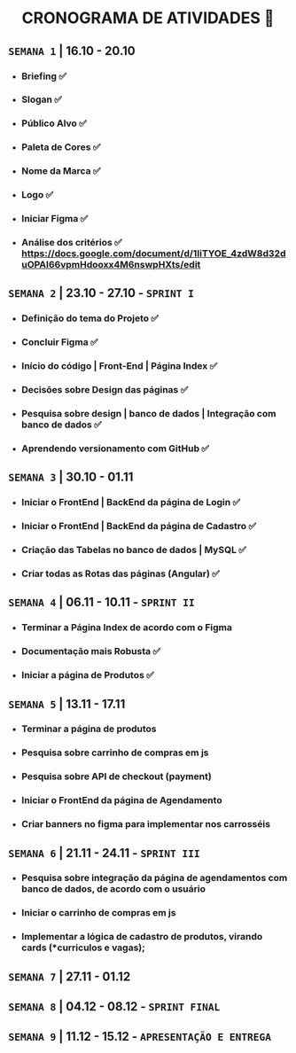 <h1 align="center"> CRONOGRAMA DE ATIVIDADES 📅 </h1>

## `SEMANA 1` |  16.10 - 20.10 
- ### Briefing ✅
- ### Slogan ✅
- ### Público Alvo ✅
- ### Paleta de Cores ✅
- ### Nome da Marca ✅
- ### Logo ✅
- ### Iniciar Figma ✅
- ### Análise dos critérios ✅ https://docs.google.com/document/d/1IiTYOE_4zdW8d32duOPAI66vpmHdooxx4M6nswpHXts/edit


## `SEMANA 2` | 23.10 - 27.10 - `SPRINT I`
- ### Definição do tema do Projeto ✅
- ### Concluir Figma ✅
- ### Início do código | Front-End | Página Index ✅
- ### Decisões sobre Design das páginas ✅
- ### Pesquisa sobre design | banco de dados | Integração com banco de dados ✅
- ### Aprendendo versionamento com GitHub ✅

## `SEMANA 3` | 30.10 - 01.11
- ### Iniciar o FrontEnd | BackEnd da página de Login ✅
- ### Iniciar o FrontEnd | BackEnd da página de Cadastro ✅
- ### Criação das Tabelas no banco de dados | MySQL ✅
- ### Criar todas as Rotas das páginas (Angular) ✅


## `SEMANA 4` | 06.11 - 10.11 - `SPRINT II`
- ### Terminar a Página Index de acordo com o Figma
- ### Documentação mais Robusta ✅
- ### Iniciar a página de Produtos ✅
  
## `SEMANA 5` | 13.11 - 17.11
- ### Terminar a página de produtos
- ### Pesquisa sobre carrinho de compras em js
- ### Pesquisa sobre API de checkout (payment)
- ### Iniciar o FrontEnd da página de Agendamento
- ### Criar banners no figma para implementar nos carrosséis

## `SEMANA 6` | 21.11 - 24.11 - `SPRINT III`
- ### **Pesquisa sobre integração da página de agendamentos com banco de dados, de acordo com o usuário**
- ### Iniciar o carrinho de compras em js
- ### Implementar a lógica de cadastro de produtos, virando cards (*curriculos e vagas);
  
## `SEMANA 7` | 27.11 - 01.12

## `SEMANA 8` | 04.12 - 08.12 - `SPRINT FINAL`

## `SEMANA 9` | 11.12 - 15.12 - `APRESENTAÇÃO E ENTREGA`

